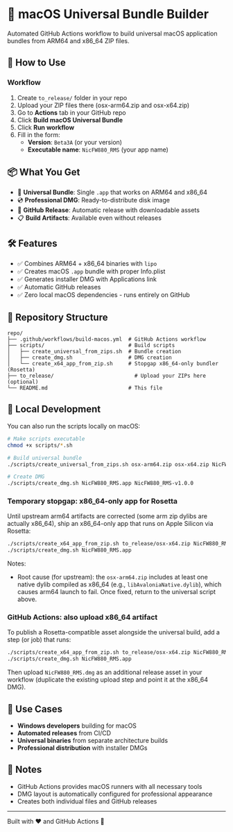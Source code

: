# 🍎 macOS Universal Bundle Builder

Automated GitHub Actions workflow to build universal macOS application bundles from ARM64 and x86_64 ZIP files.

## 🚀 How to Use

### Workflow

1. Create `to_release/` folder in your repo
2. Upload your ZIP files there (osx-arm64.zip and osx-x64.zip)
3. Go to **Actions** tab in your GitHub repo
4. Click **Build macOS Universal Bundle**
5. Click **Run workflow**
6. Fill in the form:
   - **Version**: `Beta3A` (or your version)
   - **Executable name**: `NicFW880_RMS` (your app name)
 
## 📦 What You Get

- 🔗 **Universal Bundle**: Single `.app` that works on ARM64 and x86_64
- 💿 **Professional DMG**: Ready-to-distribute disk image
- 📱 **GitHub Release**: Automatic release with downloadable assets
- 📋 **Build Artifacts**: Available even without releases

## 🛠️ Features

- ✅ Combines ARM64 + x86_64 binaries with `lipo`
- ✅ Creates macOS `.app` bundle with proper Info.plist
- ✅ Generates installer DMG with Applications link
- ✅ Automatic GitHub releases
- ✅ Zero local macOS dependencies - runs entirely on GitHub

## 📁 Repository Structure

```
repo/
├── .github/workflows/build-macos.yml  # GitHub Actions workflow
├── scripts/                           # Build scripts
│   ├── create_universal_from_zips.sh  # Bundle creation
│   ├── create_dmg.sh                  # DMG creation
│   └── create_x64_app_from_zip.sh     # Stopgap x86_64-only bundler (Rosetta)
├── to_release/                          # Upload your ZIPs here (optional)
└── README.md                          # This file
```

## 🔧 Local Development

You can also run the scripts locally on macOS:

```bash
# Make scripts executable
chmod +x scripts/*.sh

# Build universal bundle
./scripts/create_universal_from_zips.sh osx-arm64.zip osx-x64.zip NicFW880_RMS

# Create DMG
./scripts/create_dmg.sh NicFW880_RMS.app NicFW880_RMS-v1.0.0
```

### Temporary stopgap: x86_64-only app for Rosetta

Until upstream arm64 artifacts are corrected (some arm zip dylibs are actually x86_64), ship an x86_64-only app that runs on Apple Silicon via Rosetta:

```bash
./scripts/create_x64_app_from_zip.sh to_release/osx-x64.zip NicFW880_RMS
./scripts/create_dmg.sh NicFW880_RMS.app
```

Notes:
- Root cause (for upstream): the `osx-arm64.zip` includes at least one native dylib compiled as x86_64 (e.g., `libAvaloniaNative.dylib`), which causes arm64 launch to fail. Once fixed, return to the universal script above.

### GitHub Actions: also upload x86_64 artifact

To publish a Rosetta-compatible asset alongside the universal build, add a step (or job) that runs:

```bash
./scripts/create_x64_app_from_zip.sh to_release/osx-x64.zip NicFW880_RMS
./scripts/create_dmg.sh NicFW880_RMS.app
```

Then upload `NicFW880_RMS.dmg` as an additional release asset in your workflow (duplicate the existing upload step and point it at the x86_64 DMG).

## 🎯 Use Cases

- **Windows developers** building for macOS
- **Automated releases** from CI/CD
- **Universal binaries** from separate architecture builds
- **Professional distribution** with installer DMGs

## 📝 Notes

- GitHub Actions provides macOS runners with all necessary tools
- DMG layout is automatically configured for professional appearance
- Creates both individual files and GitHub releases

---

Built with ❤️ and GitHub Actions 🤖
